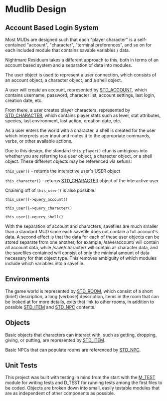 # Mudlib Design

## Account Based Login System

Most MUDs are designed such that each "player character" is a self-contained "account", "character", "terminal preferences", and so on for each included module that contains savable variables / data.

Nightmare Residuum takes a different approach to this, both in terms of an account based system and a separation of data into modules.

The user object is used to represent a user connection, which consists of an account object, a character object, and a shell object.

A user will create an account, represented by [STD_ACCOUNT](lib/doc/build/STD_ACCOUNT.md), which contains username, password, character list, account settings, last login, creation date, etc.

From there, a user creates player characters, represented by [STD_CHARACTER](lib/doc/build/STD_CHARACTER.md), which contains player stats such as level, stat attributes, species, last environment, last action, creation date, etc.

As a user enters the world with a character, a shell is created for the user which interprets user input and routes it to the appropriate commands, verbs, or other available actions.

Due to this design, the standard `this_player()` efun is ambigious into whether you are referring to a user object, a character object, or a shell object. These different objects may be referenced via sefuns:

`this_user()` - returns the interactive user's USER object

`this_character()` - returns [STD_CHARACTER](lib/doc/build/STD_CHARACTER.md) object of the interactive user

Chaining off of `this_user()` is also possible.

`this_user()->query_account()`

`this_user()->query_character()`

`this_user()->query_shell()`

With the separation of account and characters, savefiles are much smaller than a standard MUD since each savefile does not contain a full account's data. A second effect is that the data for each of these user objects can be stored separate from one another, for example, /save/account/ will contain all account data, while /save/character/ will contain all character data, and the savefiles contained will consist of only the minimal amount of data necessary for that object type. This removes ambiguity of which modules include which variables into a savefile.

## Environments

The game world is represented by [STD_ROOM](lib/doc/build/STD_ROOM.md), which consist of a short (brief) description, a long (verbose) description, items in the room that can be looked at for more details, exits that link to other rooms, in addition to possible [STD_ITEM](lib/doc/build/STD_ITEM.md) and [STD_NPC](lib/doc/build/STD_NPC.md) contents.

## Objects

Basic objects that characters can interact with, such as getting, dropping, giving, or putting, are represented by [STD_ITEM](lib/doc/build/STD_ITEM.md).

Basic NPCs that can populate rooms are referenced by [STD_NPC](lib/doc/build/STD_NPC.md).

## Unit Tests

This project was built with testing in mind from the start with the [M_TEST](lib/doc/build/M_TEST.md) module for writing tests and D_TEST for running tests among the first files to be coded. Objects are broken down into small, easily testable modules that are as independent of other components as possible.